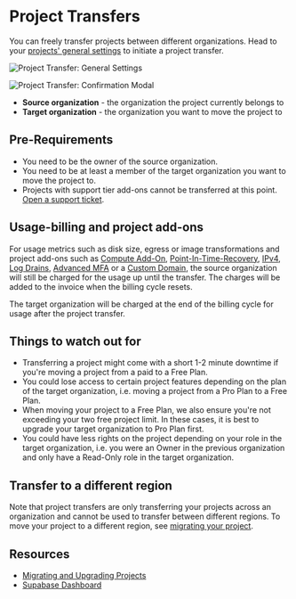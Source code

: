 # Project Transfers

You can freely transfer projects between different organizations. Head to your [projects' general settings](https://supabase.com/dashboard/project/_/settings/general) to initiate a project transfer.

![Project Transfer: General Settings](https://supabase.com/docs/_next/image?url=%2Fdocs%2Fimg%2Fguides%2Fplatform%2Fproject-transfer-overview--light.png&w=3840&q=75&dpl=dpl_BvdF4a4Pt4yy6fUvmFQnELXJuaof)

![Project Transfer: Confirmation Modal](https://supabase.com/docs/_next/image?url=%2Fdocs%2Fimg%2Fguides%2Fplatform%2Fproject-transfer-modal--light.png&w=3840&q=75&dpl=dpl_BvdF4a4Pt4yy6fUvmFQnELXJuaof)

- **Source organization** - the organization the project currently belongs to
- **Target organization** - the organization you want to move the project to

## Pre-Requirements

- You need to be the owner of the source organization.
- You need to be at least a member of the target organization you want to move the project to.
- Projects with support tier add-ons cannot be transferred at this point. [Open a support ticket](https://supabase.com/dashboard/support/new?category=billing&subject=Transfer%20project).

## Usage-billing and project add-ons

For usage metrics such as disk size, egress or image transformations and project add-ons such as [Compute Add-On](https://supabase.com/docs/guides/platform/compute-add-ons), [Point-In-Time-Recovery](https://supabase.com/docs/guides/platform/backups#point-in-time-recovery), [IPv4](https://supabase.com/docs/guides/platform/ipv4-address), [Log Drains](https://supabase.com/docs/guides/platform/log-drains), [Advanced MFA](https://supabase.com/docs/guides/auth/auth-mfa/phone) or a [Custom Domain](https://supabase.com/docs/guides/platform/custom-domains), the source organization will still be charged for the usage up until the transfer. The charges will be added to the invoice when the billing cycle resets.

The target organization will be charged at the end of the billing cycle for usage after the project transfer.

## Things to watch out for

- Transferring a project might come with a short 1-2 minute downtime if you're moving a project from a paid to a Free Plan.
- You could lose access to certain project features depending on the plan of the target organization, i.e. moving a project from a Pro Plan to a Free Plan.
- When moving your project to a Free Plan, we also ensure you're not exceeding your two free project limit. In these cases, it is best to upgrade your target organization to Pro Plan first.
- You could have less rights on the project depending on your role in the target organization, i.e. you were an Owner in the previous organization and only have a Read-Only role in the target organization.

## Transfer to a different region

Note that project transfers are only transferring your projects across an organization and cannot be used to transfer between different regions. To move your project to a different region, see [migrating your project](https://supabase.com/docs/guides/platform/migrating-and-upgrading-projects#migrate-your-project).

## Resources

- [Migrating and Upgrading Projects](https://supabase.com/docs/guides/platform/migrating-and-upgrading-projects)
- [Supabase Dashboard](https://supabase.com/dashboard)
